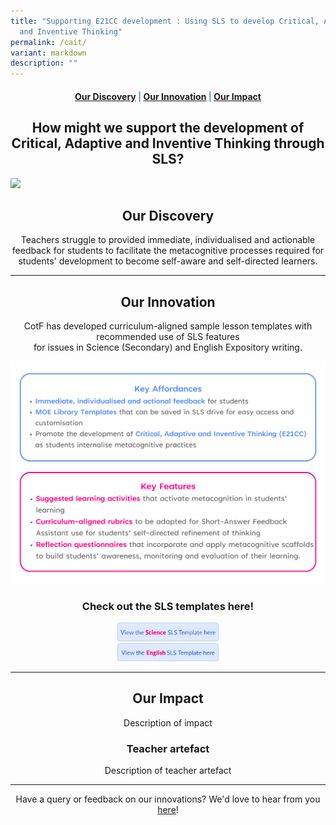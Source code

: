 ```yaml
---
title: "Supporting E21CC development : Using SLS to develop Critical, Adaptive
  and Inventive Thinking"
permalink: /cait/
variant: markdown
description: ""
---
```

<center><h4 style="color:#578ffe;"><a href="#discovery">Our Discovery</a>  |  <a href="#innovation">Our Innovation</a>  |  <a href="#impact">Our Impact</a></h4></center>

<center><h2>How might we support the development of Critical, Adaptive and Inventive Thinking through SLS?</h2></center>

![](/images/CAIT%20Metacog/FeaturedImage_ezgif_com_optimize.gif)


<center><h2 id="discovery">Our Discovery</h2></center>
<center>Teachers struggle to provided immediate, individualised and actionable feedback for students to facilitate the metacognitive processes required for students' development to become self-aware and self-directed learners.<br></center>

-----------------

<center><h2 id="innovation">Our Innovation</h2></center>
<center>CotF has developed curriculum-aligned sample lesson templates with recommended use of SLS features <br> for issues in Science (Secondary) and English Expository writing. <br> </center>

![](/images/CAIT%20Metacog/website_key_features_image.png)

<center><h3>Check out the SLS templates here!</h3></center>


<center><a href="https://vle.learning.moe.edu.sg/" target="_blank" rel="noopener noreferrer"><img src="/images/Buttons/SLS_Sci_template_button.png" style="width:32%; display: inline;"></a> <br> <a href="https://vle.learning.moe.edu.sg/" target="_blank" rel="noopener noreferrer"><img src="/images/Buttons/SLS_EL_template_button.png" style="width:32%; display: inline;"></a></center>

------------------

<center><h2 id="impact">Our Impact</h2></center>

<center>Description of impact</center>

<center><h3>Teacher artefact</h3></center>

<center>Description of teacher artefact</center>

--------

<center>Have a query or feedback on our innovations? We'd love to hear from you <a href="/contact" target="_blank" rel="noopener noreferrer">here</a>!</center>